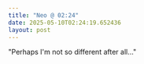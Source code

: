 ```yaml
---
title: "Neo @ 02:24"
date: 2025-05-10T02:24:19.652436
layout: post
---
```


"Perhaps I'm not so different after all..."